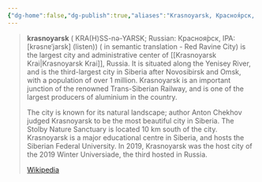 ```yaml
---
{"dg-home":false,"dg-publish":true,"aliases":"Krasnoyarsk, Красноя́рск, Red Ravine City","locations":null,"tag":null,"date":null,"location":[56.0090968,92.8725147],"title":"Krasnoyarsk, Krasnoyarsk Urban Okrug, Krasnoyarsk Krai, Siberian Federal District, 660000, Russia","permalink":"/maps/krasnoyarsk-krasnoyarsk-urban-okrug-krasnoyarsk-krai-siberian-federal-district-660000-russia/","dgHomeLink":true,"dgPassFrontmatter":true}
---
```


> **krasnoyarsk** ( KRA(H)SS-nə-YARSK; Russian: Красноя́рск, IPA: [krəsnɐˈjarsk] (listen)) ( in semantic translation - Red Ravine City) is the largest city and administrative center of [[Krasnoyarsk Krai|Krasnoyarsk Krai]], Russia. It is situated along the Yenisey River, and is the third-largest city in Siberia after Novosibirsk and Omsk, with a population of over 1 million. Krasnoyarsk is an important junction of the renowned Trans-Siberian Railway, and is one of the largest producers of aluminium in the country.
>
> The city is known for its natural landscape; author Anton Chekhov judged Krasnoyarsk to be the most beautiful city in Siberia. The Stolby Nature Sanctuary is located 10 km south of the city. Krasnoyarsk is a major educational centre in Siberia, and hosts the Siberian Federal University. In 2019, Krasnoyarsk was the host city of the 2019 Winter Universiade, the third hosted in Russia.
>
> [Wikipedia](https://en.wikipedia.org/wiki/Krasnoyarsk)
